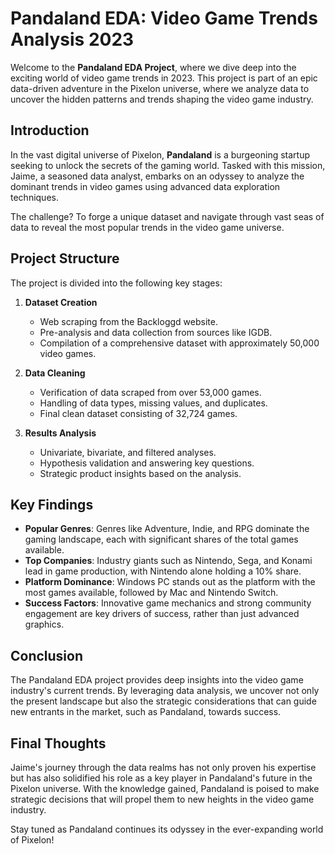 # Pandaland EDA: Video Game Trends Analysis 2023

Welcome to the **Pandaland EDA Project**, where we dive deep into the exciting world of video game trends in 2023. This project is part of an epic data-driven adventure in the Pixelon universe, where we analyze data to uncover the hidden patterns and trends shaping the video game industry.

## Introduction

In the vast digital universe of Pixelon, **Pandaland** is a burgeoning startup seeking to unlock the secrets of the gaming world. Tasked with this mission, Jaime, a seasoned data analyst, embarks on an odyssey to analyze the dominant trends in video games using advanced data exploration techniques.

The challenge? To forge a unique dataset and navigate through vast seas of data to reveal the most popular trends in the video game universe.

## Project Structure

The project is divided into the following key stages:

1. **Dataset Creation**
   - Web scraping from the Backloggd website.
   - Pre-analysis and data collection from sources like IGDB.
   - Compilation of a comprehensive dataset with approximately 50,000 video games.

2. **Data Cleaning**
   - Verification of data scraped from over 53,000 games.
   - Handling of data types, missing values, and duplicates.
   - Final clean dataset consisting of 32,724 games.

3. **Results Analysis**
   - Univariate, bivariate, and filtered analyses.
   - Hypothesis validation and answering key questions.
   - Strategic product insights based on the analysis.

## Key Findings

- **Popular Genres**: Genres like Adventure, Indie, and RPG dominate the gaming landscape, each with significant shares of the total games available.
- **Top Companies**: Industry giants such as Nintendo, Sega, and Konami lead in game production, with Nintendo alone holding a 10% share.
- **Platform Dominance**: Windows PC stands out as the platform with the most games available, followed by Mac and Nintendo Switch.
- **Success Factors**: Innovative game mechanics and strong community engagement are key drivers of success, rather than just advanced graphics.

## Conclusion

The Pandaland EDA project provides deep insights into the video game industry's current trends. By leveraging data analysis, we uncover not only the present landscape but also the strategic considerations that can guide new entrants in the market, such as Pandaland, towards success.

## Final Thoughts

Jaime's journey through the data realms has not only proven his expertise but has also solidified his role as a key player in Pandaland's future in the Pixelon universe. With the knowledge gained, Pandaland is poised to make strategic decisions that will propel them to new heights in the video game industry.

Stay tuned as Pandaland continues its odyssey in the ever-expanding world of Pixelon!
